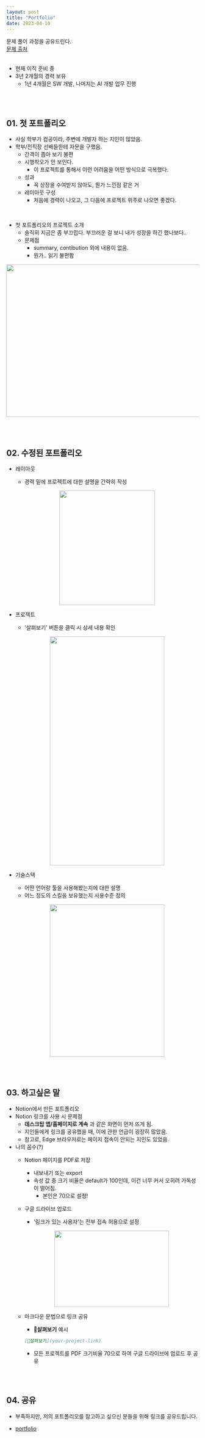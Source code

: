 ```yaml
---
layout: post
title: "Portfolio"
date: 2023-04-10
---
```



문제 풀이 과정을 공유드린다. <br/>
[문제 출처](https://school.programmers.co.kr/learn/courses/30/lessons/42840) <br/><br/>

- 현재 이직 준비 중 <br/>
- 3년 2개월의 경력 보유
  - 1년 4개월은 SW 개발, 나머지는 AI 개발 업무 진행

<br/><br/>

## 01. 첫 포트폴리오

- 사실 학부가 컴공이라, 주변에 개발자 하는 지인이 많았음.
- 학부/전직장 선배들한테 자문을 구했음.
  - 간격이 좁아 보기 불편
  - 시행착오가 안 보인다.
    - 이 프로젝트를 통해서 이런 어려움을 어떤 방식으로 극복했다.
  - 성과
    - 꼭 상장을 수여받지 않아도, 뭔가 느낀점 같은 거
  - 레이아웃 구성
    - 처음에 경력이 나오고, 그 다음에 프로젝트 위주로 나오면 좋겠다.

<br/>

- 첫 포트폴리오의 프로젝트 소개
  - 솔직히 지금은 좀 부끄럽다. 부끄러운 걸 보니 내가 성장을 하긴 했나보다..
  - 문제점
    - summary, contibution 외에 내용이 없음.
    - 뭔가.. 읽기 불편함

<p align="center"><img src="https://user-images.githubusercontent.com/33558083/230791637-e28befe7-b827-4ffe-9042-d6f0af823157.JPG" height="400px" width="600px"></p>


<br/><br/>

## 02. 수정된 포트폴리오

- 레이아웃
  - 경력 밑에 프로젝트에 대한 설명을 간략히 작성
    
  <p align="center"><img src="https://user-images.githubusercontent.com/33558083/230791639-01083665-86f7-4934-bf96-8b3970a978e5.JPG" height="300px" width="250px"></p>

- 프로젝트
  - '살펴보기' 버튼을 클릭 시 상세 내용 확인

  <p align="center"><img src="https://user-images.githubusercontent.com/33558083/230791640-9fdfef10-4367-43f6-a851-c8c642bc6614.JPG" height="600px" width="300px"></p>

- 기술스택
  - 어떤 언어랑 툴을 사용해봤는지에 대한 설명
  - 어느 정도의 스킬을 보유했는지 사용수준 정의

  <p align="center"><img src="https://user-images.githubusercontent.com/33558083/230791641-e337dbcb-99cd-4b13-b3e8-adb5ee9d426f.JPG" height="400px" width="300px"></p>


<br/><br/>

## 03. 하고싶은 말

- Notion에서 만든 포트폴리오
- Notion 링크를 사용 시 문제점
  - **데스크탑 앱/홈페이지로 계속** 과 같은 화면이 먼저 뜨게 됨.
  - 지인들에게 링크를 공유했을 때, 이에 관한 언급이 굉장히 많았음.
  - 참고로, Edge 브라우저로는 페이지 접속이 안되는 지인도 있었음.
- 나의 꼼수(?)
  - Notion 페이지를 PDF로 저장
    - 내보내기 또는 export
    - 속성 값 중 크기 비율은 default가 100인데, 이건 너무 커서 오히려 가독성이 떨어짐.
      - 본인은 70으로 설정!
  - 구글 드라이브 업로드
    - '링크가 있는 사용자'는 전부 접속 허용으로 설정

    <p align="center"><img src="https://user-images.githubusercontent.com/33558083/230791643-e0bfc6e9-8a83-4527-b16c-6c220c8373bd.JPG" height="200px" width="300px"></p>

  - 마크다운 문법으로 링크 공유
    - **🔎살펴보기** 예시
    
    ```markdown
    [🔎살펴보기](your-project-link)
    ```

    - 모든 프로젝트를 PDF 크기비율 70으로 하여 구글 드라이브에 업로드 후 공유


<br/><br/>

## 04. 공유

- 부족하지만, 저의 포트폴리오를 참고하고 싶으신 분들을 위해 링크를 공유드립니다.

- [portfolio](https://drive.google.com/file/d/1pOeXa_wl5TB6bpQ9we33SF6YSlRX9zaq/view)